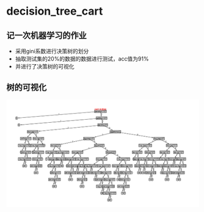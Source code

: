 # decision_tree_cart
## 记一次机器学习的作业  
* 采用gini系数进行决策树的划分  
* 抽取测试集的20%的数据的数据进行测试，acc值为91%  
* 并进行了决策树的可视化  

## 树的可视化
![tree](https://github.com/zyDotwei/decision_tree_cart/blob/master/carttree.png)  

